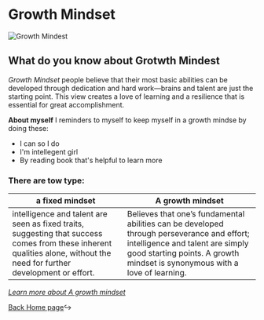 # Growth Mindset
![Growth Mindest](https://ruleofseay.files.wordpress.com/2019/12/9f524-brain-2062057_960_720.jpg)

## What do you know about **Grotwth Mindest**

*Growth Mindset* people believe that their most basic abilities can be developed through dedication and hard work—brains and talent are just the starting point. This view creates a love of learning and a resilience that is essential for great accomplishment.

**About myself** I reminders to myself to keep myself in a growth mindse by doing these:
 - I can so I do
 - I'm intellegent girl 
 - By reading book that's helpful to learn more 

### There are tow type:
a fixed mindset | A growth mindset
------------ | -------------
intelligence and talent are seen as fixed traits, suggesting that success comes from these inherent qualities alone, without the need for further development or effort. | Believes that one’s fundamental abilities can be developed through perseverance and effort; intelligence and talent are simply good starting points. A growth mindset is synonymous with a love of learning.
 
 [ *Learn more about A growth mindset* ](https://www.atlassian.com/blog/inside-atlassian/growth-mindset)
 
[Back Home page](https://github.com/RahafALBAKKAR/Raeding-Note):arrow_right_hook:

